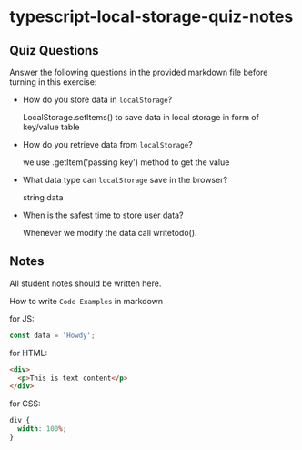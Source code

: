 # typescript-local-storage-quiz-notes

## Quiz Questions

Answer the following questions in the provided markdown file before turning in this exercise:

- How do you store data in `localStorage`?

  LocalStorage.setItems() to save data in local storage in form of key/value table

- How do you retrieve data from `localStorage`?

  we use .getItem('passing key') method to get the value

- What data type can `localStorage` save in the browser?

  string data

- When is the safest time to store user data?

  Whenever we modify the data call writetodo().

## Notes

All student notes should be written here.

How to write `Code Examples` in markdown

for JS:

```javascript
const data = 'Howdy';
```

for HTML:

```html
<div>
  <p>This is text content</p>
</div>
```

for CSS:

```css
div {
  width: 100%;
}
```
